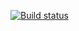[![Build status](https://ci.appveyor.com/api/projects/status/equa8qxxlawx59u0?svg=true)](https://ci.appveyor.com/project/Nadezhda/selenide)
